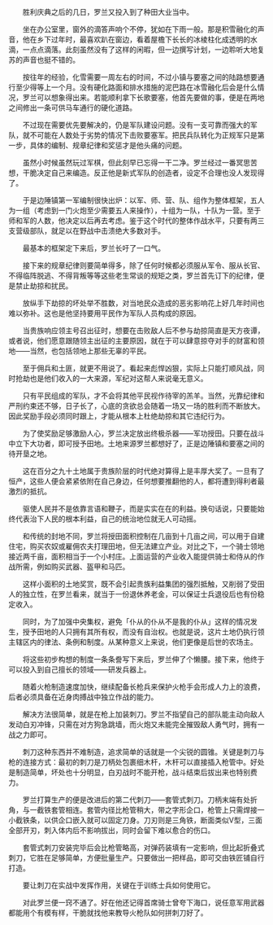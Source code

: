 　　胜利庆典之后的几日，罗兰又投入到了种田大业当中。

　　坐在办公室里，窗外的滴答声响个不停，犹如在下雨一般。那是积雪融化的声音，他在乡下过年时，最喜欢趴在窗边，看着屋檐下长长的冰棱柱化成透明的水滴，一点点滴落。此刻虽然没有了这样的闲暇，但一边撰写计划，一边聆听大地复苏的声音也挺不错的。

　　按往年的经验，化雪需要一周左右的时间，不过小镇与要塞之间的陆路想要通行至少得等上一个月。没有硬化路面和排水措施的泥巴路在冰雪融化后会是什么情况，罗兰可以想象得出来。若能顺利拿下长歌要塞，他首先要做的事，便是在两地之间修出一条可供马车通行的硬化道路。

　　不过现在需要优先要解决的，仍是军队建设问题。没有一支可靠而强大的军队，就不可能在人数处于劣势的情况下击败要塞军。把民兵队转化为正规军只是第一步，具体的编制、规章纪律和奖惩才是他头痛的问题。

　　虽然小时候虽然玩过军棋，但此刻早已忘得一干二净。罗兰经过一番冥思苦想，干脆决定自己来编造。反正他是新式军队的创造者，设定不合理也没人发现得了。

　　于是边陲镇第一军编制很快出炉：以军、师、营、队、组作为整体框架，五人为一组（考虑到一门火炮至少需要五人来操作），十组为一队，十队为一营。至于师和军的人数，他决定以后再去考虑。鉴于这个时代的整体作战水平，只要有两三支营级部队，就足以在野战中击溃绝大多数对手。

　　最基本的框架定下来后，罗兰长吁了一口气。

　　接下来的规章纪律则要简单得多，除了任何时候都必须服从军令、服从长官、不得临阵脱逃、不得背叛等等这些老生常谈的规矩之类，罗兰首先订下的纪律，便是禁止劫掠和扰民。

　　放纵手下劫掠的坏处举不胜数，对当地民众造成的恶劣影响花上好几年时间也难以弥补。这也是他坚持要用平民作为军队人员构成的原因。

　　当贵族响应领主号召出征时，想要在击败敌人后不参与劫掠简直是天方夜谭，或者说，他们愿意跟随领主出征的主要原因，就在于可以肆意掠夺对手的财富和领地——当然，也包括领地上那些无辜的平民。

　　至于佣兵和土匪，就更不用说了。看起来彪悍凶狠，实际上只能打顺风战，同时抢劫也是他们收入的一大来源，军纪对这帮人来说毫无意义。

　　只有平民组成的军队，才不会将其他平民视作待宰的羔羊。当然，光靠纪律和严刑约束还不够，日子长了，心底的贪欲总会随着一场又一场的胜利而不断放大。因此奖励手段必须同时跟上，才能从根本上杜绝劫掠和其它违纪行为。

　　为了使奖励足够激励人心，罗兰决定放出终极杀器——军功授田。只要在战斗中立下大功者，即可授予田地。土地来源罗兰都想好了，正是边陲镇和要塞之间的待开垦之地。

　　这在百分之九十土地属于贵族阶层的时代绝对算得上是丰厚大奖了。一旦有了恒产，这些人便会紧紧依附在自己身边，任何想要推翻他的人，都将遭到得利者最激烈的抵抗。

　　驱使人民并不是依靠言语和鞭子，而是实实在在的利益。换句话说，只要能始终代表治下人民的根本利益，自己的统治地位就无人可动摇。

　　和传统的封地不同，罗兰将授田面积控制在几亩到十几亩之间，可以用于自建住宅，购买农奴或雇佣农夫打理田地，但无法建立产业。对比之下，一个骑士领地接近两千亩，面积相当于一个小村庄。上面运营的产业收入能提供骑士和侍从的作战所需，例如购买武器、盔甲和马匹。

　　这样小面积的土地奖赏，既不会引起贵族利益集团的强烈抵触，又削弱了受田人的独立性，在罗兰看来，就当于一份退休养老金，可以保证士兵退役后也有份稳定收入。

　　同时，为了加强中央集权，避免「仆从的仆从不是我的仆从」这样的情况发生，授予田地的人只拥有其所有权，而没有自治权。也就是说，这片土地仍执行领主辖区内的律法、条例和制度。从某种意义上来说，他们更像是后世的农场主。

　　将这些初步构想的制度一条条誊写下来后，罗兰伸了个懒腰。接下来，他终于可以投入到自己擅长的领域——研发兵器上。

　　随着火枪制造速度加快，继续配备长枪兵来保护火枪手会形成人力上的浪费，后者必须具备在近身肉搏战中独立作战的能力。

　　解决方法很简单，就是在枪上加装刺刀。罗兰不指望自己的部队能主动向敌人发动白刃冲锋，只需在对方狗急跳墙，而火炮又未能完全摧毁敌人勇气时，拥有一战之力即可。

　　刺刀这种东西并不难制造，追求简单的话就是一个尖锐的圆锥。关键是刺刀与枪的连接方式：最初的刺刀是刀柄处包裹细木杆，木杆可以直接插入枪管中。好处是制造简单，坏处也十分明显，白刃战时不能开枪，战斗结束后拔出来也特别费力。

　　罗兰打算生产的便是改进后的第二代刺刀——套管式刺刀。刀柄末端有处折角，与一截铁套管相连。套管内径比枪管稍大，带之字形企口，枪管上只需焊接一小截铁条，以供企口嵌入就可以固定刀身。刀刃则是三角铁，断面类似V型，三面全部开刃，刺入体内后不影响拔出，同时会留下难以愈合的伤口。

　　套管式刺刀安装完毕后会比枪管略高，对弹药装填有一定影响，但比起折叠式刺刀，它胜在足够简单，方便批量生产。只要做出一把样品，即可交由铁匠铺自行打造。

　　要让刺刀在实战中发挥作用，关键在于训练士兵如何使用它。

　　对此罗兰便一窍不通了。好在他还记得首席骑士曾夸下海口，说任意军用武器都能用个有模有样，干脆就找他来教导火枪队如何拼刺刀好了。
